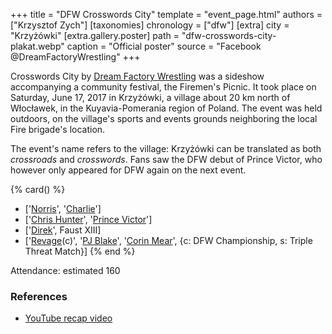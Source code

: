 +++
title = "DFW Crosswords City"
template = "event_page.html"
authors = ["Krzysztof Zych"]
[taxonomies]
chronology = ["dfw"]
[extra]
city = "Krzyżówki"
[extra.gallery.poster]
path = "dfw-crosswords-city-plakat.webp"
caption = "Official poster"
source = "Facebook @DreamFactoryWrestling"
+++

Crosswords City by [Dream Factory Wrestling](@/o/dfw.md) was a sideshow accompanying a community festival, the Firemen's Picnic. It took place on Saturday, June 17, 2017 in Krzyżówki, a village about 20&nbsp;km north of Włocławek, in the Kuyavia-Pomerania region of Poland. The event was held outdoors, on the village's sports and events grounds neighboring the local Fire brigade's location.

The event's name refers to the village: Krzyżówki can be translated as both _crossroads_ and _crosswords_. Fans saw the DFW debut of Prince Victor, who however only appeared for DFW again on the next event.

{% card() %}
- ['[Norris](@/w/isnorr.md)', '[Charlie](@/w/madman-charlie.md)']
- ['[Chris Hunter](@/w/chris-hunter.md)', '[Prince Victor](@/w/vic-golden.md)']
- ['[Direk](@/w/direk.md)', Faust XIII]
- ['[Revage](@/w/rafael-kid.md)(c)', '[PJ Blake](@/w/pj-blake.md)', '[Corin Mear](@/w/corin-mear.md)',
  {c: DFW Championship, s: Triple Threat Match}]
{% end %}

Attendance: estimated 160

### References

* [YouTube recap video](https://www.youtube.com/watch?v=ZuTFRH6c0gg)
